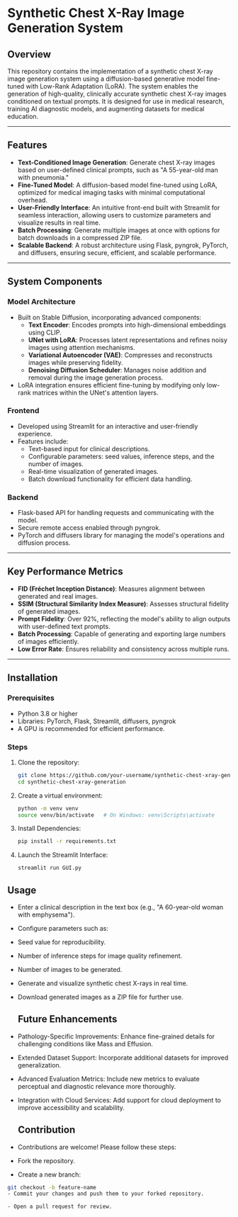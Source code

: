 # Synthetic Chest X-Ray Image Generation System

## Overview

This repository contains the implementation of a synthetic chest X-ray image generation system using a diffusion-based generative model fine-tuned with Low-Rank Adaptation (LoRA). The system enables the generation of high-quality, clinically accurate synthetic chest X-ray images conditioned on textual prompts. It is designed for use in medical research, training AI diagnostic models, and augmenting datasets for medical education.

---

## Features

- **Text-Conditioned Image Generation**: Generate chest X-ray images based on user-defined clinical prompts, such as "A 55-year-old man with pneumonia."
- **Fine-Tuned Model**: A diffusion-based model fine-tuned using LoRA, optimized for medical imaging tasks with minimal computational overhead.
- **User-Friendly Interface**: An intuitive front-end built with Streamlit for seamless interaction, allowing users to customize parameters and visualize results in real time.
- **Batch Processing**: Generate multiple images at once with options for batch downloads in a compressed ZIP file.
- **Scalable Backend**: A robust architecture using Flask, pyngrok, PyTorch, and diffusers, ensuring secure, efficient, and scalable performance.

---

## System Components

### **Model Architecture**
- Built on Stable Diffusion, incorporating advanced components:
  - **Text Encoder**: Encodes prompts into high-dimensional embeddings using CLIP.
  - **UNet with LoRA**: Processes latent representations and refines noisy images using attention mechanisms.
  - **Variational Autoencoder (VAE)**: Compresses and reconstructs images while preserving fidelity.
  - **Denoising Diffusion Scheduler**: Manages noise addition and removal during the image generation process.
- LoRA integration ensures efficient fine-tuning by modifying only low-rank matrices within the UNet's attention layers.

### **Frontend**
- Developed using Streamlit for an interactive and user-friendly experience.
- Features include:
  - Text-based input for clinical descriptions.
  - Configurable parameters: seed values, inference steps, and the number of images.
  - Real-time visualization of generated images.
  - Batch download functionality for efficient data handling.

### **Backend**
- Flask-based API for handling requests and communicating with the model.
- Secure remote access enabled through pyngrok.
- PyTorch and diffusers library for managing the model's operations and diffusion process.

---

## Key Performance Metrics

- **FID (Fréchet Inception Distance)**: Measures alignment between generated and real images.
- **SSIM (Structural Similarity Index Measure)**: Assesses structural fidelity of generated images.
- **Prompt Fidelity**: Over 92%, reflecting the model's ability to align outputs with user-defined text prompts.
- **Batch Processing**: Capable of generating and exporting large numbers of images efficiently.
- **Low Error Rate**: Ensures reliability and consistency across multiple runs.

---

## Installation

### Prerequisites

- Python 3.8 or higher
- Libraries: PyTorch, Flask, Streamlit, diffusers, pyngrok
- A GPU is recommended for efficient performance.

### Steps

1. Clone the repository:

   ```bash
   git clone https://github.com/your-username/synthetic-chest-xray-generation.git
   cd synthetic-chest-xray-generation
   
2. Create a virtual environment:

   ```bash
   python -m venv venv
   source venv/bin/activate   # On Windows: venv\Scripts\activate

4. Install Dependencies:

   ```bash
   pip install -r requirements.txt

5. Launch the Streamlit Interface:

   ```bash
   streamlit run GUI.py

  ## Usage
 - Enter a clinical description in the text box (e.g., "A 60-year-old woman with emphysema").
 - Configure parameters such as:
 - Seed value for reproducibility.
 - Number of inference steps for image quality refinement.
 - Number of images to be generated.
 - Generate and visualize synthetic chest X-rays in real time.
 - Download generated images as a ZIP file for further use.

   ## Future Enhancements
 - Pathology-Specific Improvements: Enhance fine-grained details for challenging conditions like Mass and Effusion.
 - Extended Dataset Support: Incorporate additional datasets for improved generalization.
 - Advanced Evaluation Metrics: Include new metrics to evaluate perceptual and diagnostic relevance more thoroughly.
 - Integration with Cloud Services: Add support for cloud deployment to improve accessibility and scalability.

   ## Contribution
 - Contributions are welcome! Please follow these steps:

 - Fork the repository.

 - Create a new branch:

  ```bash
  git checkout -b feature-name
 - Commit your changes and push them to your forked repository.

 - Open a pull request for review.
